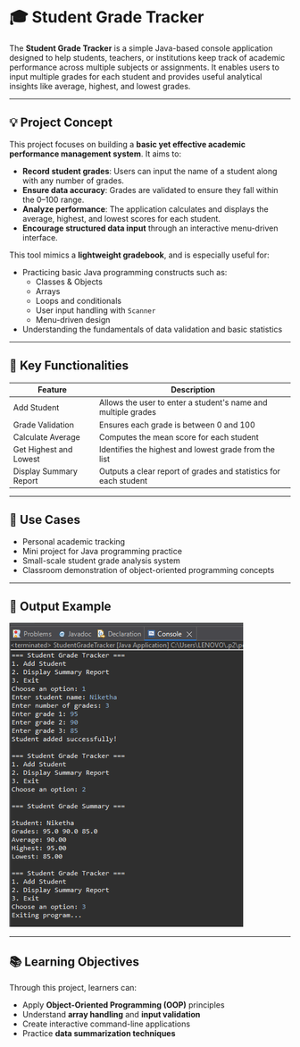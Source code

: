 # 🎓 Student Grade Tracker

The **Student Grade Tracker** is a simple Java-based console application designed to help students, teachers, or institutions keep track of academic performance across multiple subjects or assignments. It enables users to input multiple grades for each student and provides useful analytical insights like average, highest, and lowest grades.

---

## 💡 Project Concept

This project focuses on building a **basic yet effective academic performance management system**. It aims to:

- **Record student grades**: Users can input the name of a student along with any number of grades.
- **Ensure data accuracy**: Grades are validated to ensure they fall within the 0–100 range.
- **Analyze performance**: The application calculates and displays the average, highest, and lowest scores for each student.
- **Encourage structured data input** through an interactive menu-driven interface.

This tool mimics a **lightweight gradebook**, and is especially useful for:

- Practicing basic Java programming constructs such as:
  - Classes & Objects
  - Arrays
  - Loops and conditionals
  - User input handling with `Scanner`
  - Menu-driven design
- Understanding the fundamentals of data validation and basic statistics

---

## 🧠 Key Functionalities

| Feature                     | Description                                                       |
|----------------------------|------------------------------------------------------------------- |
| Add Student                | Allows the user to enter a student's name and multiple grades      |
| Grade Validation           | Ensures each grade is between 0 and 100                            |
| Calculate Average          | Computes the mean score for each student                           |
| Get Highest and Lowest     | Identifies the highest and lowest grade from the list              |
| Display Summary Report     | Outputs a clear report of grades and statistics for each student   |

---

## 📌 Use Cases

- Personal academic tracking
- Mini project for Java programming practice
- Small-scale student grade analysis system
- Classroom demonstration of object-oriented programming concepts

---

## 📸 Output Example

![Student Grade Tracker Output](StudentGradeTracker.png)

---

## 📚 Learning Objectives

Through this project, learners can:

- Apply **Object-Oriented Programming (OOP)** principles
- Understand **array handling** and **input validation**
- Create interactive command-line applications
- Practice **data summarization techniques**


